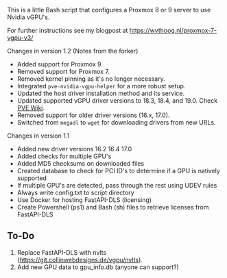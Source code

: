 This is a little Bash script that configures a Proxmox 8 or 9 server to use Nvidia vGPU's. 

For further instructions see my blogpost at https://wvthoog.nl/proxmox-7-vgpu-v3/


Changes in version 1.2 (Notes from the forker)
- Added support for Proxmox 9.
- Removed support for Proxmox 7.
- Removed kernel pinning as it's no longer necessary.
- Integrated `pve-nvidia-vgpu-helper` for a more robust setup.
- Updated the host driver installation method and its service.
- Updated supported vGPU driver versions to 18.3, 18.4, and 19.0. Check [PVE Wiki](https://pve.proxmox.com/wiki/NVIDIA_vGPU_on_Proxmox_VE#Software_Versions).
- Removed support for older driver versions (16.x, 17.0).
- Switched from `megadl` to `wget` for downloading drivers from new URLs.

Changes in version 1.1
- Added new driver versions
    16.2
    16.4
    17.0
- Added checks for multiple GPU's
- Added MD5 checksums on downloaded files
- Created database to check for PCI ID's to determine if a GPU is natively supported
- If multiple GPU's are detected, pass through the rest using UDEV rules
- Always write config.txt to script directory
- Use Docker for hosting FastAPI-DLS (licensing)
- Create Powershell (ps1) and Bash (sh) files to retrieve licenses from FastAPI-DLS

## To-Do
1.  Replace FastAPI-DLS with nvlts (https://git.collinwebdesigns.de/vgpu/nvlts).
2.  Add new GPU data to gpu_info.db (anyone can support?)
